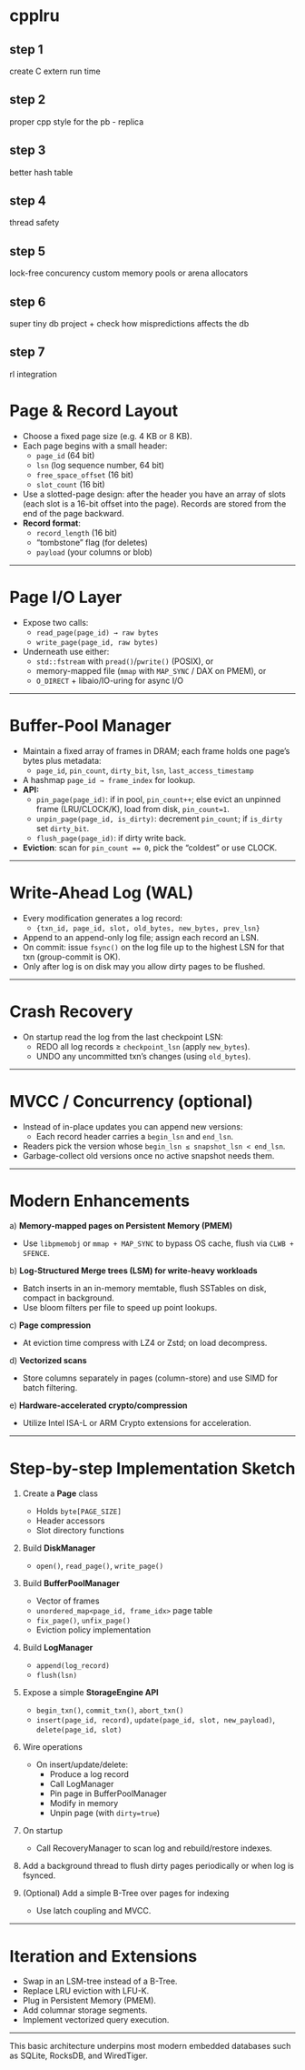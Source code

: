 # cpplru

## step 1

create C extern run time

## step 2

proper cpp style for the pb - replica

## step 3

better hash table

## step 4

thread safety

## step 5

lock-free concurency
custom memory pools or arena allocators

## step 6

super tiny db project + check how mispredictions affects the db

## step 7

rl integration

##    

# Page & Record Layout

- Choose a fixed page size (e.g. 4 KB or 8 KB).
- Each page begins with a small header:
    - `page_id` (64 bit)
    - `lsn` (log sequence number, 64 bit)
    - `free_space_offset` (16 bit)
    - `slot_count` (16 bit)
- Use a slotted-page design: after the header you have an array of slots (each slot is a 16-bit offset into the page).
  Records are stored from the end of the page backward.
- **Record format**:
    - `record_length` (16 bit)
    - “tombstone” flag (for deletes)
    - `payload` (your columns or blob)

---  

# Page I/O Layer

- Expose two calls:
    - `read_page(page_id) → raw bytes`
    - `write_page(page_id, raw bytes)`
- Underneath use either:
    - `std::fstream` with `pread()`/`pwrite()` (POSIX), or
    - memory-mapped file (`mmap` with `MAP_SYNC` / DAX on PMEM), or
    - `O_DIRECT` + libaio/IO-uring for async I/O

---  

# Buffer-Pool Manager

- Maintain a fixed array of frames in DRAM; each frame holds one page’s bytes plus metadata:
    - `page_id`, `pin_count`, `dirty_bit`, `lsn`, `last_access_timestamp`
- A hashmap `page_id → frame_index` for lookup.
- **API:**
    - `pin_page(page_id)`: if in pool, `pin_count++`; else evict an unpinned frame (LRU/CLOCK/K), load from disk,
      `pin_count=1`.
    - `unpin_page(page_id, is_dirty)`: decrement `pin_count`; if `is_dirty` set `dirty_bit`.
    - `flush_page(page_id)`: if dirty write back.
- **Eviction**: scan for `pin_count == 0`, pick the “coldest” or use CLOCK.

---  

# Write-Ahead Log (WAL)

- Every modification generates a log record:
    - `{txn_id, page_id, slot, old_bytes, new_bytes, prev_lsn}`
- Append to an append-only log file; assign each record an LSN.
- On commit: issue `fsync()` on the log file up to the highest LSN for that txn (group-commit is OK).
- Only after log is on disk may you allow dirty pages to be flushed.

---  

# Crash Recovery

- On startup read the log from the last checkpoint LSN:
    - REDO all log records ≥ `checkpoint_lsn` (apply `new_bytes`).
    - UNDO any uncommitted txn’s changes (using `old_bytes`).

---  

# MVCC / Concurrency (optional)

- Instead of in-place updates you can append new versions:
    - Each record header carries a `begin_lsn` and `end_lsn`.
- Readers pick the version whose `begin_lsn ≤ snapshot_lsn < end_lsn`.
- Garbage-collect old versions once no active snapshot needs them.

---  

# Modern Enhancements

a) **Memory-mapped pages on Persistent Memory (PMEM)**

- Use `libpmemobj` or `mmap + MAP_SYNC` to bypass OS cache, flush via `CLWB + SFENCE`.

b) **Log-Structured Merge trees (LSM) for write-heavy workloads**

- Batch inserts in an in-memory memtable, flush SSTables on disk, compact in background.
- Use bloom filters per file to speed up point lookups.

c) **Page compression**

- At eviction time compress with LZ4 or Zstd; on load decompress.

d) **Vectorized scans**

- Store columns separately in pages (column-store) and use SIMD for batch filtering.

e) **Hardware-accelerated crypto/compression**

- Utilize Intel ISA-L or ARM Crypto extensions for acceleration.

---  

# Step-by-step Implementation Sketch

1. Create a **Page** class
    - Holds `byte[PAGE_SIZE]`
    - Header accessors
    - Slot directory functions

2. Build **DiskManager**
    - `open()`, `read_page()`, `write_page()`

3. Build **BufferPoolManager**
    - Vector of frames
    - `unordered_map<page_id, frame_idx>` page table
    - `fix_page()`, `unfix_page()`
    - Eviction policy implementation

4. Build **LogManager**
    - `append(log_record)`
    - `flush(lsn)`

5. Expose a simple **StorageEngine API**
    - `begin_txn()`, `commit_txn()`, `abort_txn()`
    - `insert(page_id, record)`, `update(page_id, slot, new_payload)`, `delete(page_id, slot)`

6. Wire operations
    - On insert/update/delete:
        - Produce a log record
        - Call LogManager
        - Pin page in BufferPoolManager
        - Modify in memory
        - Unpin page (with `dirty=true`)

7. On startup
    - Call RecoveryManager to scan log and rebuild/restore indexes.

8. Add a background thread to flush dirty pages periodically or when log is fsynced.

9. (Optional) Add a simple B-Tree over pages for indexing
    - Use latch coupling and MVCC.

---  

# Iteration and Extensions

- Swap in an LSM-tree instead of a B-Tree.
- Replace LRU eviction with LFU-K.
- Plug in Persistent Memory (PMEM).
- Add columnar storage segments.
- Implement vectorized query execution.

---  

This basic architecture underpins most modern embedded databases such as SQLite, RocksDB, and WiredTiger.  